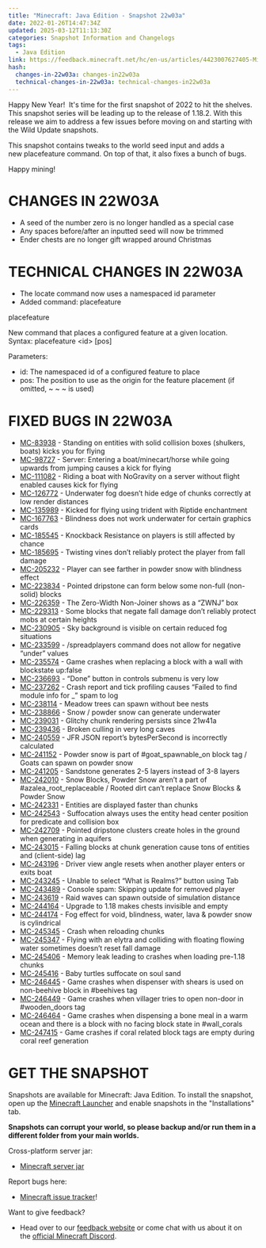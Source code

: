 ```yaml
---
title: "Minecraft: Java Edition - Snapshot 22w03a"
date: 2022-01-26T14:47:34Z
updated: 2025-03-12T11:13:30Z
categories: Snapshot Information and Changelogs
tags:
  - Java Edition
link: https://feedback.minecraft.net/hc/en-us/articles/4423007627405-Minecraft-Java-Edition-Snapshot-22w03a
hash:
  changes-in-22w03a: changes-in22w03a
  technical-changes-in-22w03a: technical-changes-in22w03a
---
```


Happy New Year!  It's time for the first snapshot of 2022 to hit the shelves. This snapshot series will be leading up to the release of 1.18.2. With this release we aim to address a few issues before moving on and starting with the Wild Update snapshots.

This snapshot contains tweaks to the world seed input and adds a new placefeature command. On top of that, it also fixes a bunch of bugs.

Happy mining!

# CHANGES IN 22W03A

- A seed of the number zero is no longer handled as a special case
- Any spaces before/after an inputted seed will now be trimmed
- Ender chests are no longer gift wrapped around Christmas

# TECHNICAL CHANGES IN 22W03A

- The locate command now uses a namespaced id parameter
- Added command: placefeature

  
placefeature

New command that places a configured feature at a given location. Syntax: placefeature \<id\> \[pos\]

Parameters:

- id: The namespaced id of a configured feature to place
- pos: The position to use as the origin for the feature placement (if omitted, ~ ~ ~ is used)

# FIXED BUGS IN 22W03A

- [MC-83938](https://bugs.mojang.com/browse/MC-83938) - Standing on entities with solid collision boxes (shulkers, boats) kicks you for flying
- [MC-98727](https://bugs.mojang.com/browse/MC-98727) - Server: Entering a boat/minecart/horse while going upwards from jumping causes a kick for flying
- [MC-111082](https://bugs.mojang.com/browse/MC-111082) - Riding a boat with NoGravity on a server without flight enabled causes kick for flying
- [MC-126772](https://bugs.mojang.com/browse/MC-126772) - Underwater fog doesn’t hide edge of chunks correctly at low render distances
- [MC-135989](https://bugs.mojang.com/browse/MC-135989) - Kicked for flying using trident with Riptide enchantment
- [MC-167763](https://bugs.mojang.com/browse/MC-167763) - Blindness does not work underwater for certain graphics cards
- [MC-185545](https://bugs.mojang.com/browse/MC-185545) - Knockback Resistance on players is still affected by chance
- [MC-185695](https://bugs.mojang.com/browse/MC-185695) - Twisting vines don’t reliably protect the player from fall damage
- [MC-205232](https://bugs.mojang.com/browse/MC-205232) - Player can see farther in powder snow with blindness effect
- [MC-223834](https://bugs.mojang.com/browse/MC-223834) - Pointed dripstone can form below some non-full (non-solid) blocks
- [MC-226359](https://bugs.mojang.com/browse/MC-226359) - The Zero-Width Non-Joiner shows as a “ZWNJ” box
- [MC-229313](https://bugs.mojang.com/browse/MC-229313) - Some blocks that negate fall damage don’t reliably protect mobs at certain heights
- [MC-230905](https://bugs.mojang.com/browse/MC-230905) - Sky background is visible on certain reduced fog situations
- [MC-233599](https://bugs.mojang.com/browse/MC-233599) - /spreadplayers command does not allow for negative “under” values
- [MC-235574](https://bugs.mojang.com/browse/MC-235574) - Game crashes when replacing a block with a wall with blockstate up:false
- [MC-236693](https://bugs.mojang.com/browse/MC-236693) - “Done” button in controls submenu is very low
- [MC-237262](https://bugs.mojang.com/browse/MC-237262) - Crash report and tick profiling causes “Failed to find module info for \_” spam to log
- [MC-238114](https://bugs.mojang.com/browse/MC-238114) - Meadow trees can spawn without bee nests
- [MC-238866](https://bugs.mojang.com/browse/MC-238866) - Snow / powder snow can generate underwater
- [MC-239031](https://bugs.mojang.com/browse/MC-239031) - Glitchy chunk rendering persists since 21w41a
- [MC-239436](https://bugs.mojang.com/browse/MC-239436) - Broken culling in very long caves
- [MC-240559](https://bugs.mojang.com/browse/MC-240559) - JFR JSON report’s bytesPerSecond is incorrectly calculated
- [MC-241152](https://bugs.mojang.com/browse/MC-241152) - Powder snow is part of \#goat_spawnable_on block tag / Goats can spawn on powder snow
- [MC-241205](https://bugs.mojang.com/browse/MC-241205) - Sandstone generates 2-5 layers instead of 3-8 layers
- [MC-242010](https://bugs.mojang.com/browse/MC-242010) - Snow Blocks, Powder Snow aren’t a part of \#azalea_root_replaceable / Rooted dirt can’t replace Snow Blocks & Powder Snow
- [MC-242331](https://bugs.mojang.com/browse/MC-242331) - Entities are displayed faster than chunks
- [MC-242543](https://bugs.mojang.com/browse/MC-242543) - Suffocation always uses the entity head center position for predicate and collision box
- [MC-242709](https://bugs.mojang.com/browse/MC-242709) - Pointed dripstone clusters create holes in the ground when generating in aquifers
- [MC-243015](https://bugs.mojang.com/browse/MC-243015) - Falling blocks at chunk generation cause tons of entities and (client-side) lag
- [MC-243196](https://bugs.mojang.com/browse/MC-243196) - Driver view angle resets when another player enters or exits boat
- [MC-243245](https://bugs.mojang.com/browse/MC-243245) - Unable to select “What is Realms?” button using Tab
- [MC-243489](https://bugs.mojang.com/browse/MC-243489) - Console spam: Skipping update for removed player
- [MC-243619](https://bugs.mojang.com/browse/MC-243619) - Raid waves can spawn outside of simulation distance
- [MC-244164](https://bugs.mojang.com/browse/MC-244164) - Upgrade to 1.18 makes chests invisible and empty
- [MC-244174](https://bugs.mojang.com/browse/MC-244174) - Fog effect for void, blindness, water, lava & powder snow is cylindrical
- [MC-245345](https://bugs.mojang.com/browse/MC-245345) - Crash when reloading chunks
- [MC-245347](https://bugs.mojang.com/browse/MC-245347) - Flying with an elytra and colliding with floating flowing water sometimes doesn’t reset fall damage
- [MC-245406](https://bugs.mojang.com/browse/MC-245406) - Memory leak leading to crashes when loading pre-1.18 chunks
- [MC-245416](https://bugs.mojang.com/browse/MC-245416) - Baby turtles suffocate on soul sand
- [MC-246445](https://bugs.mojang.com/browse/MC-246445) - Game crashes when dispenser with shears is used on non-beehive block in \#beehives tag
- [MC-246449](https://bugs.mojang.com/browse/MC-246449) - Game crashes when villager tries to open non-door in \#wooden_doors tag
- [MC-246464](https://bugs.mojang.com/browse/MC-246464) - Game crashes when dispensing a bone meal in a warm ocean and there is a block with no facing block state in \#wall_corals
- [MC-247415](https://bugs.mojang.com/browse/MC-247415) - Game crashes if coral related block tags are empty during coral reef generation

# GET THE SNAPSHOT

Snapshots are available for Minecraft: Java Edition. To install the snapshot, open up the [Minecraft Launcher](https://www.minecraft.net/download.html) and enable snapshots in the "Installations" tab.

**Snapshots can corrupt your world, so please backup and/or run them in a different folder from your main worlds.**

Cross-platform server jar:

- [Minecraft server jar](https://launcher.mojang.com/v1/objects/686320be073916ae97b1ad78d22627809491dfc2/server.jar)

Report bugs here:

- [Minecraft issue tracker](https://bugs.mojang.com/browse/MC)!

Want to give feedback?

- Head over to our [feedback website](https://aka.ms/CavesCliffsFeedback?ref=minecraftnet) or come chat with us about it on the [official Minecraft Discord](https://discordapp.com/invite/minecraft).
